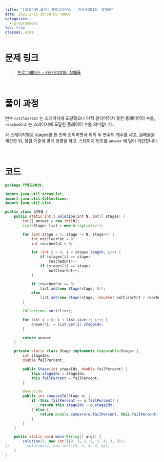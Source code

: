 ```yaml
---
title: "[알고리즘 풀이] 프로그래머스 - 카카오2019. 실패율"
date: 2021-2-15 18:50:00 +0900
categories:
  - programmers
toc: true
classes: wide
---
```


# 문제 링크

> [프로그래머스 - 카카오2019. 실패율](https://programmers.co.kr/learn/courses/30/lessons/42889)

<br>

# 풀이 과정

변수 `notClearCnt` 는 스테이지에 도달했으나 아직 클리어하지 못한 플레이어의 수를, `reachedCnt` 는 스테이지에 도달한 플레이어 수를 의미합니다.

각 스테이지별로 stages를 한 번씩 순회하면서 위의 두 변수의 개수를 세고, 실패율을 계산한 뒤, 정렬 기준에 맞게 정렬을 하고, 스테이지 번호를 `answer` 에 담아 리턴합니다.

<br>

# 코드

```java
package 카카오2019;

import java.util.ArrayList;
import java.util.Collections;
import java.util.List;

public class 실패율 {
    public static int[] solution(int N, int[] stages) {
        int[] answer = new int[N];
        List<Stage> list = new ArrayList<>();

        for (int stage = 1; stage <= N; stage++) {
            int notClearCnt = 0;
            int reachedCnt = 0;

            for (int i = 0; i < stages.length; i++) {
                if (stages[i] >= stage)
                    reachedCnt++;
                if (stages[i] == stage)
                    notClearCnt++;
            }

            if (reachedCnt == 0)
                list.add(new Stage(stage, 0));
            else
                list.add(new Stage(stage, (double) notClearCnt / reachedCnt));
        }

        Collections.sort(list);

        for (int i = 0; i < list.size(); i++) {
            answer[i] = list.get(i).stageIdx;
        }

        return answer;
    }

    private static class Stage implements Comparable<Stage> {
        int stageIdx;
        double failPercent;

        public Stage(int stageIdx, double failPercent) {
            this.stageIdx = stageIdx;
            this.failPercent = failPercent;
        }

        @Override
        public int compareTo(Stage o) {
            if (this.failPercent == o.failPercent) {
                return this.stageIdx - o.stageIdx;
            } else {
                return Double.compare(o.failPercent, this.failPercent);
            }
        }
    }

    public static void main(String[] args) {
        solution(5, new int[]{2, 1, 2, 6, 2, 4, 3, 3});
//        solution(4, new int[]{4, 4, 4, 4, 4});
    }
}
```